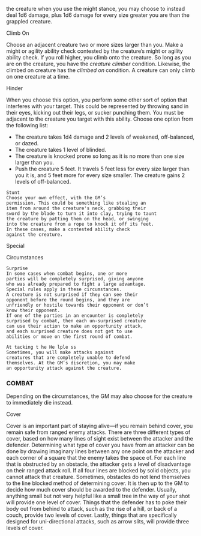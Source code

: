 the creature when you use the might stance, you may
choose to instead deal 1d6 damage, plus 1d6 damage
for every size greater you are than the grappled
creature.

Climb On

Choose an adjacent creature two or more sizes
larger than you. Make a might or agility ability check
contested by the creature’s might or agility ability
check. If you roll higher, you climb onto the
creature. So long as you are on the creature, you
have the _creature climber_ condition. Likewise, the
climbed on creature has the _climbed on_ condition.
A creature can only climb on one creature at a
time.

Hinder

When you choose this option, you perform some
other sort of option that interferes with your target.
This could be represented by throwing sand in their
eyes, kicking out their legs, or sucker punching
them. You must be adjacent to the creature you target
with this ability.
Choose one option from the following list:

- The creature takes 1d4 damage and 2 levels of
  weakened, off-balanced, or dazed.
- The creature takes 1 level of blinded.
- The creature is knocked prone so long as it is
  no more than one size larger than you.
- Push the creature 5 feet. It travels 5 feet less for
  every size larger than you it is, and 5 feet more for
  every size smaller. The creature gains 2 levels of
  off-balanced.

```
Stunt
Choose your own effect, with the GM’s
permission. This could be something like stealing an
item from around the creature's neck, grabbing their
sword by the blade to turn it into clay, trying to taunt
the creature by patting them on the head, or swinging
into the creature from a rope to knock it off its feet.
In these cases, make a contested ability check
against the creature.
```

Special

Circumstances

```
Surprise
In some cases when combat begins, one or more
parties will be completely surprised, giving anyone
who was already prepared to fight a large advantage.
Special rules apply in these circumstances.
A creature is not surprised if they can see their
opponent before the round begins, and they are
unfriendly or hostile towards their opponent or don’t
know their opponent.
If one of the parties in an encounter is completely
surprised by combat, then each un-surprised creature
can use their action to make an opportunity attack,
and each surprised creature does not get to use
abilities or move on the first round of combat.
```

```
At tacking t he He lple ss
Sometimes, you will make attacks against
creatures that are completely unable to defend
themselves. At the GM’s discretion, you may make
an opportunity attack against the creature.
```

### COMBAT

Depending on the circumstances, the GM may also
choose for the creature to immediately die instead.

Cover

Cover is an important part of staying alive—if
you remain behind cover, you remain safe from
ranged enemy attacks. There are three different types
of cover, based on how many lines of sight exist
between the attacker and the defender. Determining
what type of cover you have from an attacker can be
done by drawing imaginary lines between any one
point on the attacker and each corner of a square that
the enemy takes the space of. For each line that is
obstructed by an obstacle, the attacker gets a level of
disadvantage on their ranged attack roll. If all four
lines are blocked by solid objects, you cannot attack
that creature.
Sometimes, obstacles do not lend themselves to
the line blocked method of determining cover. It is
then up to the GM to decide how much cover should
be awarded to the defender. Usually, anything small
but not very helpful like a small tree in the way of
your shot will provide one level of cover. Things that
the defender has to poke their body out from behind
to attack, such as the rise of a hill, or back of a
couch, provide two levels of cover. Lastly, things
that are specifically designed for uni-directional
attacks, such as arrow slits, will provide three levels
of cover.